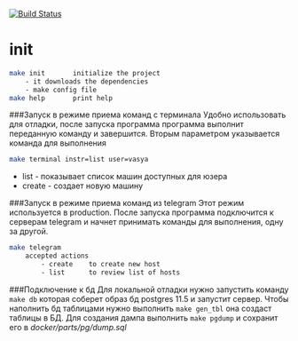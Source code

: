 [![Build Status](https://semaphoreci.com/api/v1/projects/88c89deb-b948-4680-bad2-15d90350f678/2964130/badge.svg)](https://semaphoreci.com/sepuka-42/chat)

init
====
```bash
make init       initialize the project
    - it downloads the dependencies
    - make config file
make help       print help
```

###Запуск в режиме приема команд с терминала
Удобно использовать для отладки, после запуска программа программа выполнит переданную команду и завершится.
Вторым параметром указывается команда для выполнения
```bash
make terminal instr=list user=vasya
```
* list - показывает список машин доступных для юзера
* create - создает новую машину

###Запуск в режиме приема команд из telegram
Этот режим используется в production.
После запуска программа подключится к серверам telegram и начнет принимать команды для выполнения, одну за другой.
```bash
make telegram
    accepted actions
        - create    to create new host
        - list      to review list of hosts
```

###Подключение к бд
Для локальной отладки нужно запустить команду `make db` которая соберет образ бд postgres 11.5 и запустит сервер.
Чтобы наполнить бд таблицами нужно выполнить `make gen_tbl` она создаст таблицы в БД. Для создания дампа выполнить
`make pgdump` и сохранит его в _docker/parts/pg/dump.sql_